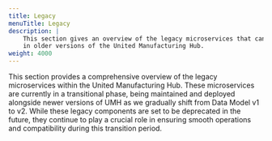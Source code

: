 ```yaml
---
title: Legacy
menuTitle: Legacy
description: |
    This section gives an overview of the legacy microservices that can be found
    in older versions of the United Manufacturing Hub.
weight: 4000
---
```


This section provides a comprehensive overview of the legacy microservices within
the United Manufacturing Hub. These microservices are currently in a transitional
phase, being maintained and deployed alongside newer versions of UMH as we gradually
shift from Data Model v1 to v2. While these legacy components are set to be deprecated
in the future, they continue to play a crucial role in ensuring smooth operations
and compatibility during this transition period.
